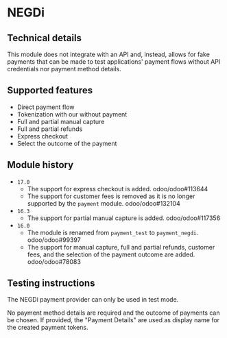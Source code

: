 # NEGDi

## Technical details

This module does not integrate with an API and, instead, allows for fake payments that can be made
to test applications' payment flows without API credentials nor payment method details.

## Supported features

- Direct payment flow
- Tokenization with our without payment
- Full and partial manual capture
- Full and partial refunds
- Express checkout
- Select the outcome of the payment

## Module history

- `17.0`
  - The support for express checkout is added. odoo/odoo#113644
  - The support for customer fees is removed as it is no longer supported by the `payment` module.
    odoo/odoo#132104
- `16.3`
  - The support for partial manual capture is added. odoo/odoo#117356
- `16.0`
  - The module is renamed from `payment_test` to `payment_negdi`. odoo/odoo#99397
  - The support for manual capture, full and partial refunds, customer fees, and the selection of
    the payment outcome are added. odoo/odoo#78083

## Testing instructions

The NEGDi payment provider can only be used in test mode.

No payment method details are required and the outcome of payments can be chosen. If provided, the
"Payment Details" are used as display name for the created payment tokens.
